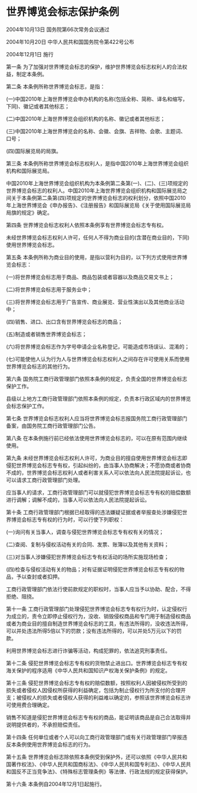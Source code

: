 # 世界博览会标志保护条例

2004年10月13日 国务院第66次常务会议通过

2004年10月20日 中华人民共和国国务院令第422号公布

2004年12月1日 施行

第一条 为了加强对世界博览会标志的保护，维护世界博览会标志权利人的合法权益，制定本条例。

第二条 本条例所称世界博览会标志，是指：

(一)中国2010年上海世界博览会申办机构的名称(包括全称、简称、译名和缩写，下同)、徽记或者其他标志；

(二)中国2010年上海世界博览会组织机构的名称、徽记或者其他标志；

(三)中国2010年上海世界博览会的名称、会徽、会旗、吉祥物、会歌、主题词、口号；

(四)国际展览局的局旗。

第三条 本条例所称世界博览会标志权利人，是指中国2010年上海世界博览会组织机构和国际展览局。

中国2010年上海世界博览会组织机构为本条例第二条第(一)、(二)、(三)项规定的世界博览会标志的权利人。中国2010年上海世界博览会组织机构和国际展览局之间关于本条例第二条第(四)项规定的世界博览会标志的权利划分，依照中国2010年上海世界博览会《申办报告》、《注册报告》和国际展览局《关于使用国际展览局局旗的规定》确定。

第四条 世界博览会标志权利人依照本条例享有世界博览会标志专有权。

未经世界博览会标志权利人许可，任何人不得为商业目的(含潜在商业目的，下同)使用世界博览会标志。

第五条 本条例所称为商业目的使用，是指以营利为目的，以下列方式使用世界博览会标志：

(一)将世界博览会标志用于商品、商品包装或者容器以及商品交易文书上；

(二)将世界博览会标志用于服务业中；

(三)将世界博览会标志用于广告宣传、商业展览、营业性演出以及其他商业活动中；

(四)销售、进口、出口含有世界博览会标志的商品；

(五)制造或者销售世界博览会标志；

(六)将世界博览会标志作为字号申请企业名称登记，可能造成市场误认、混淆的；

(七)可能使他人认为行为人与世界博览会标志权利人之间存在许可使用关系而使用世界博览会标志的其他行为。

第六条 国务院工商行政管理部门依照本条例的规定，负责全国的世界博览会标志保护工作。

县级以上地方工商行政管理部门依照本条例的规定，负责本行政区域内的世界博览会标志保护工作。

第七条 世界博览会标志权利人应当将世界博览会标志报国务院工商行政管理部门备案，由国务院工商行政管理部门公告。

第八条 在本条例施行前已经依法使用世界博览会标志的，可以在原有范围内继续使用。

第九条 未经世界博览会标志权利人许可，为商业目的擅自使用世界博览会标志即侵犯世界博览会标志专有权，引起纠纷的，由当事人协商解决；不愿协商或者协商不成的，世界博览会标志权利人或者利害关系人可以依法向人民法院提起诉讼，也可以请求工商行政管理部门处理。

应当事人的请求，工商行政管理部门可以就侵犯世界博览会标志专有权的赔偿数额进行调解；调解不成的，当事人可以依法向人民法院提起诉讼。

第十条 工商行政管理部门根据已经取得的违法嫌疑证据或者举报查处涉嫌侵犯世界博览会标志专有权的行为时，可以行使下列职权：

(一)询问有关当事人，调查与侵犯世界博览会标志专有权有关的情况；

(二)查阅、复制与侵权活动有关的合同、发票、账簿以及其他有关资料；

(三)对当事人涉嫌侵犯世界博览会标志专有权活动的场所实施现场检查；

(四)检查与侵权活动有关的物品；对有证据证明侵犯世界博览会标志专有权的物品，予以查封或者扣押。

工商行政管理部门依法行使前款规定的职权时，当事人应当予以协助、配合，不得拒绝、阻挠。

第十一条 工商行政管理部门处理侵犯世界博览会标志专有权行为时，认定侵权行为成立的，责令立即停止侵权行为，没收、销毁侵权商品和专门用于制造侵权商品或者为商业目的擅自制造世界博览会标志的工具，有违法所得的，没收违法所得，可以并处违法所得5倍以下的罚款；没有违法所得的，可以并处5万元以下的罚款。

利用世界博览会标志进行诈骗等活动，构成犯罪的，依法追究刑事责任。

第十二条 侵犯世界博览会标志专有权的货物禁止进出口。世界博览会标志专有权海关保护的程序适用《中华人民共和国知识产权海关保护条例》的规定。

第十三条 侵犯世界博览会标志专有权的赔偿数额，按照权利人因被侵权所受到的损失或者侵权人因侵权所获得的利益确定，包括为制止侵权行为所支付的合理开支；被侵权人的损失或者侵权人获得的利益难以确定的，参照该世界博览会标志许可使用费合理确定。

销售不知道是侵犯世界博览会标志专有权的商品，能证明该商品是自己合法取得并说明提供者的，不承担赔偿责任。

第十四条 任何单位或者个人可以向工商行政管理部门或有关行政管理部门举报违反本条例使用世界博览会标志的行为。

第十五条 世界博览会标志除依照本条例受到保护外，还可以依照《中华人民共和国著作权法》、《中华人民共和国商标法》、《中华人民共和国专利法》、《中华人民共和国反不正当竞争法》、《特殊标志管理条例》等法律、行政法规的规定获得保护。

第十六条 本条例自2004年12月1日起施行。
